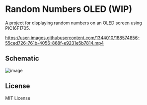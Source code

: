 # Random Numbers OLED (WIP)
A project for displaying random numbers on an OLED screen using PIC16F1705.


https://user-images.githubusercontent.com/1344010/188574856-55ced726-761b-4056-868f-e9231e5b7814.mp4

## Schematic
![image](./docs/schematic.png)

## License
MIT License


